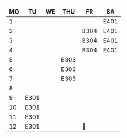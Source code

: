   |MO  |TU|WE  |THU |FR  |SA  |
  |----|--|----|----|----|----|
 1|    |  |    |    |E401|E303|
 2|    |  |    |B304|E401|E303|
 3|    |  |    |B304|E401|E303|
 4|    |  |    |B304|E401|    |
 5|    |  |E303|    |    |E303|
 6|    |  |E303|    |    |E303|
 7|    |  |E303|    |    |E303|
 8|    |  |    |    |    |    |
 9|E301|  |    |    |    |    |
10|E301|  |    |    |    |    |
11|E301|  |    |    |    |    |
12|E301|  |    |🌙   |    |    |
